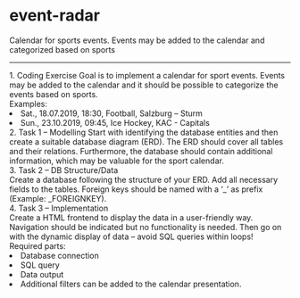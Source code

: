 # event-radar
Calendar for sports events. Events may be added to the calendar and categorized based on sports

<hr>
1. Coding Exercise 
Goal is to implement a calendar for sport events. Events may be added to the calendar and it 
should be possible to categorize the events based on sports. 
<br />
Examples: 
<li> Sat., 18.07.2019, 18:30, Football, Salzburg – Sturm 
<li> Sun., 23.10.2019, 09:45, Ice Hockey, KAC - Capitals 
<br />
2. Task 1 – Modelling
Start with identifying the database entities and then create a suitable database diagram (ERD). 
The ERD should cover all tables and their relations. 
Furthermore, the database should contain additional information, which may be valuable for the 
sport calendar.
<br />
3. Task 2 – DB Structure/Data
<br />
Create a database following the structure of your ERD. Add all necessary fields to the tables. 
Foreign keys should be named with a ‘_’ as prefix (Example: _FOREIGNKEY).
<br />
4. Task 3 – Implementation
<br />
Create a HTML frontend to display the data in a user-friendly way. Navigation should be 
indicated but no functionality is needed. 
Then go on with the dynamic display of data – avoid SQL queries within loops! 
<br />
Required parts: 
<br />
<li>Database connection 
<li>SQL query 
<li> Data output 
<br />
<li>Additional filters can be added to the calendar presentation.
